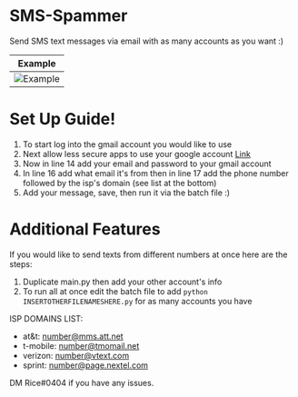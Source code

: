 # SMS-Spammer
Send SMS text messages via email with as many accounts as you want :)


| Example                                                                                              |
| ------------------------------------------------------------------------------------------------- |
| ![Example](https://cdn.discordapp.com/attachments/920113587463266315/929917592070668288/IMG_4370.png)|

 # Set Up Guide!
 1. To start log into the gmail account you would like to use
 2. Next allow less secure apps to use your google account [Link](https://myaccount.google.com/lesssecureapps)
 3. Now in line 14 add your email and password to your gmail account
 4. In line 16 add what email it's from then in line 17 add the phone number followed by the isp's domain (see list at the bottom)
 5. Add your message, save, then run it via the batch file :)
  
  
  # Additional Features
  If you would like to send texts from different numbers at once here are the steps:
  1. Duplicate main.py then add your other account's info
  2. To run all at once edit the batch file to add `python INSERTOTHERFILENAMESHERE.py` for as many accounts you have
  
  
  ISP DOMAINS LIST:
   - at&t:     number@mms.att.net
  - t-mobile: number@tmomail.net
  - verizon:  number@vtext.com
  - sprint:   number@page.nextel.com
  
  DM Rice#0404 if you have any issues.

